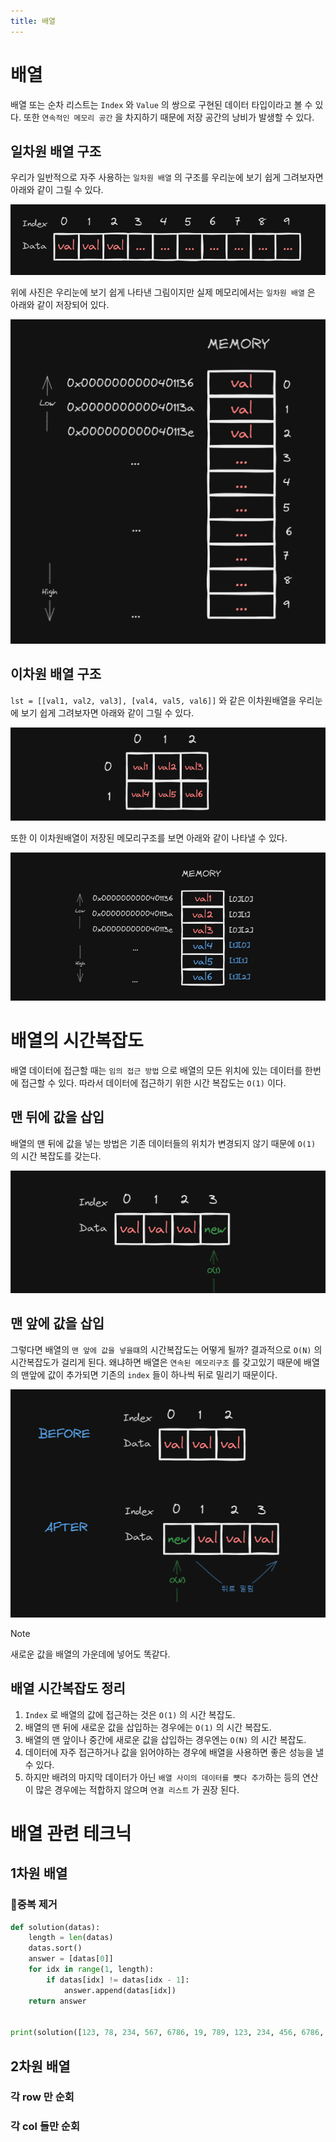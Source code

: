 ```yaml
---
title: 배열
---
```

# 배열

배열 또는 순차 리스트는 `Index`  와 `Value` 의 쌍으로 구현된 데이터 타입이라고 볼 수 있다.  또한 `연속적인 메모리 공간` 을 차지하기 때문에 저장 공간의 낭비가 발생할 수 있다.

##  일차원 배열 구조

우리가 일반적으로 자주 사용하는 `일차원 배열` 의 구조를 우리눈에 보기 쉽게 그려보자면 아래와 같이 그릴 수 있다.

![](https://raw.githubusercontent.com/Revi1337/BlogImageFactory/main/algorithm/3_array/Pasted%20image%2020240112214752.png)


위에 사진은 우리눈에 보기 쉽게 나타낸 그림이지만 실제 메모리에서는 `일차원 배열` 은  아래와 같이 저장되어 있다.

![](https://raw.githubusercontent.com/Revi1337/BlogImageFactory/main/algorithm/3_array/Pasted%20image%2020240112220201.png)

## 이차원 배열 구조

`lst = [[val1, val2, val3], [val4, val5, val6]]`  와 같은 이차원배열을 우리눈에 보기 쉽게 그려보자면 아래와 같이 그릴 수 있다.

![](https://raw.githubusercontent.com/Revi1337/BlogImageFactory/main/algorithm/3_array/Pasted%20image%2020240112223546.png)


또한 이 이차원배열이 저장된 메모리구조를 보면 아래와 같이 나타낼 수 있다.

![](https://raw.githubusercontent.com/Revi1337/BlogImageFactory/main/algorithm/3_array/Pasted%20image%2020240112223935.png)

# 배열의 시간복잡도

배열 데이터에 접근할 때는 `임의 접근 방법` 으로 배열의 모든 위치에 있는 데이터를 한번에 접근할 수 있다. 따라서 데이터에 접근하기 위한 시간 복잡도는 `O(1)` 이다.

## 맨 뒤에 값을 삽입 

배열의 맨 뒤에 값을 넣는 방법은 기존 데이터들의 위치가 변경되지 않기 때문에 `O(1)` 의 시간 복잡도를 갖는다.

![](https://raw.githubusercontent.com/Revi1337/BlogImageFactory/main/algorithm/3_array/Pasted%20image%2020240112225019.png)

## 맨 앞에 값을 삽입

그렇다면 배열의 `맨 앞에 값을 넣을떄`의 시간복잡도는 어떻게 될까?  결과적으로 `O(N)` 의 시간복잡도가 걸리게 된다. 왜냐하면 배열은 `연속된 메모리구조` 를 갖고있기 때문에 배열의 맨앞에 값이 추가되면 기존의 `index` 들이 하나씩 뒤로 밀리기 때문이다.

![](https://raw.githubusercontent.com/Revi1337/BlogImageFactory/main/algorithm/3_array/Pasted%20image%2020240112225515.png)

> [!note]
> 새로운 값을 배열의 가운데에 넣어도 똑같다.

## 배열 시간복잡도 정리

1. `Index` 로 배열의 값에 접근하는 것은 `O(1)` 의 시간 복잡도.
2. 배열의 맨 뒤에 새로운 값을 삽입하는 경우에는 `O(1)` 의 시간 복잡도.
3. 배열의 맨 앞이나 중간에 새로운 값을 삽입하는 경우엔는 `O(N)` 의 시간 복잡도.
4. 데이터에 자주 접근하거나 값을 읽어야하는 경우에 배열을 사용하면 좋은 성능을 낼 수 있다.
5. 하지만 배려의 마지막 데이터가 아닌 `배열 사이의 데이터를 뻇다 추가`하는 등의 연산이 많은 경우에는 적합하지 않으며 `연결 리스트` 가 권장 된다.

# 배열 관련 테크닉

## 1차원 배열
### 중복 제거

```python
def solution(datas):  
    length = len(datas)  
    datas.sort()  
    answer = [datas[0]]  
    for idx in range(1, length):  
        if datas[idx] != datas[idx - 1]:  
            answer.append(datas[idx])  
    return answer  
  
  
print(solution([123, 78, 234, 567, 6786, 19, 789, 123, 234, 456, 6786, 78]))
```

## 2차원 배열
### 각 row 만 순회
### 각 col 들만 순회
